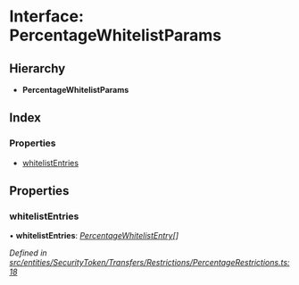 # Interface: PercentageWhitelistParams

## Hierarchy

* **PercentageWhitelistParams**

## Index

### Properties

* [whitelistEntries](_entities_securitytoken_transfers_restrictions_percentagerestrictions_.percentagewhitelistparams.md#whitelistentries)

## Properties

###  whitelistEntries

• **whitelistEntries**: *[PercentageWhitelistEntry](_types_index_.percentagewhitelistentry.md)[]*

*Defined in [src/entities/SecurityToken/Transfers/Restrictions/PercentageRestrictions.ts:18](https://github.com/PolymathNetwork/polymath-sdk/blob/e8bbc1e/src/entities/SecurityToken/Transfers/Restrictions/PercentageRestrictions.ts#L18)*
